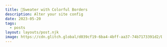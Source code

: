 ```yaml
---
title: 💈Sweater with Colorful Borders
description: Alter your site config
date: 2023-05-20
tags:
  - posts
layout: layouts/post.njk
image: https://cdn.glitch.global/d039cf19-6ba4-4bff-aa37-74b7173391d2/DSC00914.jpg?v=1704766652809
---
```


